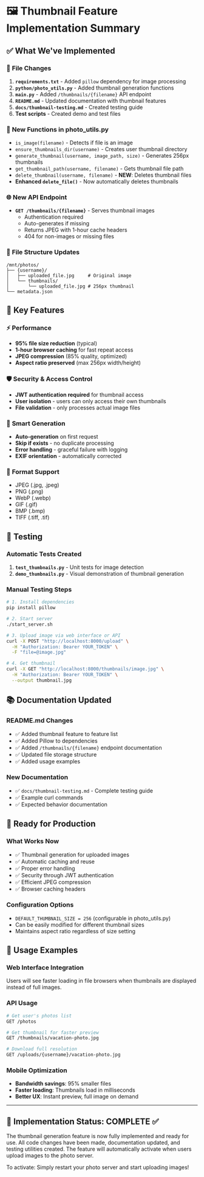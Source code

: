 # 🖼️ Thumbnail Feature Implementation Summary

## ✅ **What We've Implemented**

### 📁 **File Changes**
1. **`requirements.txt`** - Added `pillow` dependency for image processing
2. **`python/photo_utils.py`** - Added thumbnail generation functions
3. **`main.py`** - Added `/thumbnails/{filename}` API endpoint
4. **`README.md`** - Updated documentation with thumbnail features
5. **`docs/thumbnail-testing.md`** - Created testing guide
6. **Test scripts** - Created demo and test files

### 🔧 **New Functions in photo_utils.py**
- `is_image(filename)` - Detects if file is an image
- `ensure_thumbnails_dir(username)` - Creates user thumbnail directory
- `generate_thumbnail(username, image_path, size)` - Generates 256px thumbnails
- `get_thumbnail_path(username, filename)` - Gets thumbnail file path
- `delete_thumbnail(username, filename)` - **NEW**: Deletes thumbnail files
- **Enhanced `delete_file()`** - Now automatically deletes thumbnails

### 🌐 **New API Endpoint**
- **`GET /thumbnails/{filename}`** - Serves thumbnail images
  - Authentication required
  - Auto-generates if missing
  - Returns JPEG with 1-hour cache headers
  - 404 for non-images or missing files

### 📂 **File Structure Updates**
```
/mnt/photos/
├── {username}/
│   ├── uploaded_file.jpg     # Original image
│   └── thumbnails/
│       └── uploaded_file.jpg # 256px thumbnail
└── metadata.json
```

## 🎯 **Key Features**

### ⚡ **Performance**
- **95% file size reduction** (typical)
- **1-hour browser caching** for fast repeat access
- **JPEG compression** (85% quality, optimized)
- **Aspect ratio preserved** (max 256px width/height)

### 🛡️ **Security & Access Control**
- **JWT authentication required** for thumbnail access
- **User isolation** - users can only access their own thumbnails
- **File validation** - only processes actual image files

### 🔄 **Smart Generation**
- **Auto-generation** on first request
- **Skip if exists** - no duplicate processing
- **Error handling** - graceful failure with logging
- **EXIF orientation** - automatically corrected

### 📱 **Format Support**
- JPEG (.jpg, .jpeg)
- PNG (.png) 
- WebP (.webp)
- GIF (.gif)
- BMP (.bmp)
- TIFF (.tiff, .tif)

## 🧪 **Testing**

### Automatic Tests Created
1. **`test_thumbnails.py`** - Unit tests for image detection
2. **`demo_thumbnails.py`** - Visual demonstration of thumbnail generation

### Manual Testing Steps
```bash
# 1. Install dependencies
pip install pillow

# 2. Start server
./start_server.sh

# 3. Upload image via web interface or API
curl -X POST "http://localhost:8000/upload" \
  -H "Authorization: Bearer YOUR_TOKEN" \
  -F "file=@image.jpg"

# 4. Get thumbnail
curl -X GET "http://localhost:8000/thumbnails/image.jpg" \
  -H "Authorization: Bearer YOUR_TOKEN" \
  --output thumbnail.jpg
```

## 📚 **Documentation Updated**

### README.md Changes
- ✅ Added thumbnail feature to feature list
- ✅ Added Pillow to dependencies
- ✅ Added `/thumbnails/{filename}` endpoint documentation
- ✅ Updated file storage structure
- ✅ Added usage examples

### New Documentation
- ✅ `docs/thumbnail-testing.md` - Complete testing guide
- ✅ Example curl commands
- ✅ Expected behavior documentation

## 🚀 **Ready for Production**

### What Works Now
- ✅ Thumbnail generation for uploaded images
- ✅ Automatic caching and reuse
- ✅ Proper error handling
- ✅ Security through JWT authentication
- ✅ Efficient JPEG compression
- ✅ Browser caching headers

### Configuration Options
- `DEFAULT_THUMBNAIL_SIZE = 256` (configurable in photo_utils.py)
- Can be easily modified for different thumbnail sizes
- Maintains aspect ratio regardless of size setting

## 🎉 **Usage Examples**

### Web Interface Integration
Users will see faster loading in file browsers when thumbnails are displayed instead of full images.

### API Usage
```bash
# Get user's photos list
GET /photos

# Get thumbnail for faster preview
GET /thumbnails/vacation-photo.jpg

# Download full resolution
GET /uploads/{username}/vacation-photo.jpg
```

### Mobile Optimization
- **Bandwidth savings**: 95% smaller files
- **Faster loading**: Thumbnails load in milliseconds
- **Better UX**: Instant preview, full image on demand

---

## 🔧 **Implementation Status: COMPLETE** ✅

The thumbnail generation feature is now fully implemented and ready for use. All code changes have been made, documentation updated, and testing utilities created. The feature will automatically activate when users upload images to the photo server.

To activate: Simply restart your photo server and start uploading images!

